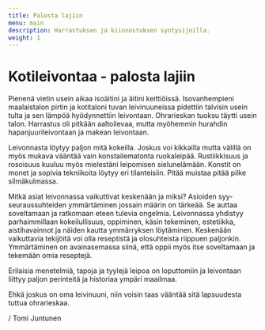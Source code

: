 ```yaml
---
title: Palosta lajiin
menu: main
description: Harrastuksen ja kiinnostuksen syntysijoilla.
weight: 1
---
```


# Kotileivontaa - palosta lajiin

Pienenä vietin usein aikaa isoäitini ja äitini keittiöissä. Isovanhempieni 
maalaistalon pirtin ja kotitaloni tuvan leivinuuneissa pidettiin talvisin usein
tulta ja sen lämpöä hyödynnettiin leivontaan. Ohrarieskan tuoksu täytti usein talon.
Harrastus oli pitkään aaltoilevaa, mutta myöhemmin hurahdin hapanjuurileivontaan
ja makean leivontaan.

Leivonnasta löytyy paljon mitä kokeilla. Joskus voi kikkailla mutta välillä on myös
mukava vääntää vain konstailematonta ruokaleipää. 
Rustiikkisuus ja rosoisuus kuuluu myös mielestäni leipomisen sielunelämään.
Konstit on monet ja sopivia tekniikoita löytyy eri tilanteisiin.
Pitää muistaa pitää pilke silmäkulmassa. 

Mitkä asiat leivonnassa vaikuttivat keskenään ja miksi? Asioiden syy-seuraussuhteiden
ymmärtäminen jossain määrin on tärkeää. Se auttaa soveltamaan ja ratkomaan eteen tulevia ongelmia.
Leivonnassa yhdistyy parhaimmillaan kokeilullisuus, oppiminen, käsin tekeminen,
estetiikka, aistihavainnot ja näiden kautta ymmärryksen löytäminen. Keskenään
vaikuttavia tekijöitä voi olla reseptistä ja olosuhteista riippuen paljonkin.
Ymmärtäminen on avainasemassa siinä, että oppii myös itse soveltamaan ja tekemään omia reseptejä.

Erilaisia menetelmiä, tapoja ja tyylejä leipoa on loputtomiin ja leivontaan liittyy paljon
perinteitä ja historiaa ympäri maailmaa.

Ehkä joskus on oma leivinuuni, niin voisin taas vääntää sitä lapsuudesta tuttua ohrarieskaa.

/ Tomi Juntunen
